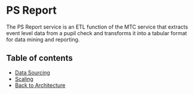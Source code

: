# PS Report

The PS Report service is an ETL function of the MTC service that extracts event level data from a pupil check and transforms it into a tabular format for data mining and reporting.

## Table of contents
- [Data Sourcing](./psychometric-report-data-sourcing.md)
- [Scaling](./psychometric-report-scaling.md)
- [Back to Architecture](../readme.md)
